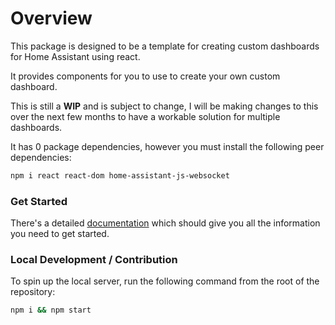 # Overview

This package is designed to be a template for creating custom dashboards for Home Assistant using react.

It provides components for you to use to create your own custom dashboard.

This is still a **WIP** and is subject to change, I will be making changes to this over the next few months to have a workable solution for multiple dashboards.

It has 0 package dependencies, however you must install the following peer dependencies:

```bash
npm i react react-dom home-assistant-js-websocket
```

### Get Started

There's a detailed [documentation](https://shannonhochkins.github.io/ha-component-kit) which should give you all the information you need to get started.


### Local Development / Contribution
To spin up the local server, run the following command from the root of the repository:

```bash
npm i && npm start
```
